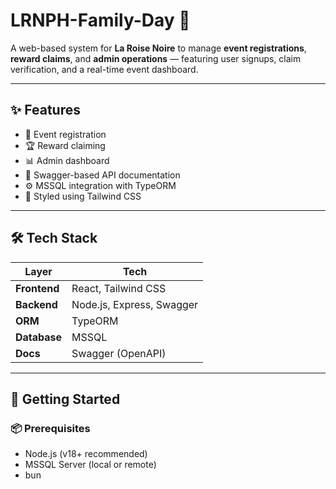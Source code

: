 # LRNPH-Family-Day 🎉

A web-based system for **La Roise Noire** to manage **event registrations**, **reward claims**, and **admin operations** — featuring user signups, claim verification, and a real-time event dashboard.

---

## ✨ Features

- 📅 Event registration
- 🏆 Reward claiming 
- 📊 Admin dashboard
- 📄 Swagger-based API documentation
- ⚙️ MSSQL integration with TypeORM
- 💅 Styled using Tailwind CSS

---

## 🛠 Tech Stack

| Layer       | Tech                      |
|-------------|---------------------------|
| **Frontend**| React, Tailwind CSS       |
| **Backend** | Node.js, Express, Swagger |
| **ORM**     | TypeORM                   |
| **Database**| MSSQL                     |
| **Docs**    | Swagger (OpenAPI)         |

---

## 🚀 Getting Started

### 📦 Prerequisites

- Node.js (v18+ recommended)
- MSSQL Server (local or remote)
- bun
